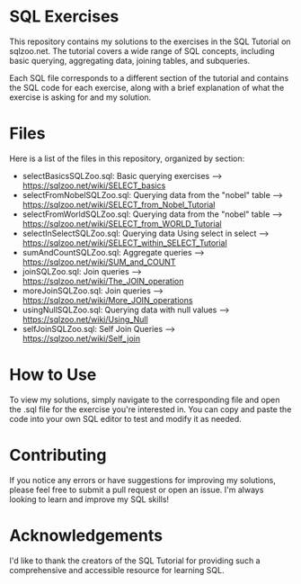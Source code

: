 # SQL Exercises
This repository contains my solutions to the exercises in the SQL Tutorial on sqlzoo.net. The tutorial covers a wide range of SQL concepts, including basic querying, aggregating data, joining tables, and subqueries.

Each SQL file corresponds to a different section of the tutorial and contains the SQL code for each exercise, along with a brief explanation of what the exercise is asking for and my solution.


# Files
Here is a list of the files in this repository, organized by section:

* selectBasicsSQLZoo.sql: Basic querying exercises --> https://sqlzoo.net/wiki/SELECT_basics
* selectFromNobelSQLZoo.sql: Querying data from the "nobel" table  --> https://sqlzoo.net/wiki/SELECT_from_Nobel_Tutorial
* selectFromWorldSQLZoo.sql: Querying data from the "nobel" table  --> https://sqlzoo.net/wiki/SELECT_from_WORLD_Tutorial
* selectInSelectSQLZoo.sql: Querying data Using select in select --> https://sqlzoo.net/wiki/SELECT_within_SELECT_Tutorial
* sumAndCountSQLZoo.sql: Aggregate queries --> https://sqlzoo.net/wiki/SUM_and_COUNT
* joinSQLZoo.sql: Join queries --> https://sqlzoo.net/wiki/The_JOIN_operation
* moreJoinSQLZoo.sql: Join queries --> https://sqlzoo.net/wiki/More_JOIN_operations
* usingNullSQLZoo.sql: Querying data with null values --> https://sqlzoo.net/wiki/Using_Null
* selfJoinSQLZoo.sql: Self Join Queries --> https://sqlzoo.net/wiki/Self_join



# How to Use
To view my solutions, simply navigate to the corresponding file and open the .sql file for the exercise you're interested in. You can copy and paste the code into your own SQL editor to test and modify it as needed.

# Contributing
If you notice any errors or have suggestions for improving my solutions, please feel free to submit a pull request or open an issue. I'm always looking to learn and improve my SQL skills!

# Acknowledgements
I'd like to thank the creators of the SQL Tutorial for providing such a comprehensive and accessible resource for learning SQL.
